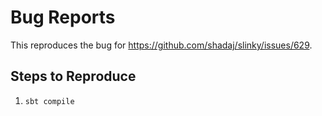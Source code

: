 # Bug Reports

This reproduces the bug for https://github.com/shadaj/slinky/issues/629.

## Steps to Reproduce

1. `sbt compile`
